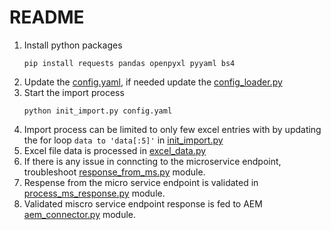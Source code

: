 # README
1. Install python packages
    ```
    pip install requests pandas openpyxl pyyaml bs4
    ```
2. Update the [config.yaml](config.yaml), if needed update the [config_loader.py](config_loader.py)
3. Start the import process 
    ```
    python init_import.py config.yaml
    ```
4. Import process can be limited to only few excel entries with by updating the for loop 
   ``` data to 'data[:5]' ``` in [init_import.py](init_import.py)
5. Excel file data is processed in [excel_data.py](excel_data.py)
6. If there is any issue in conncting to the microservice endpoint, troubleshoot [response_from_ms.py](response_from_ms.py) module.
7. Respense from the micro service endpoint is validated in [process_ms_response.py](process_ms_response.py) module.
8. Validated miscro service endpoint response is fed to AEM [aem_connector.py](aem_connector.py) module.
